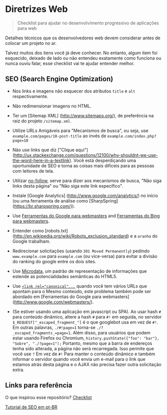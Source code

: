 # Diretrizes Web
> Checklist para ajudar no desenvolvimento progressivo de aplicações para web

Detalhes técnicos que os desenvolvedores web devem considerar antes de colocar um projeto no ar.

Talvez muitos dos itens você já deve conhecer. No entanto, algum item foi esquecido, deixado de lado ou não entendeu exatamente como funciona ou nunca ouviu falar, esse checklist vai te ajudar entender melhor.

## SEO (Search Engine Optimization)

* Nos links e imagens não esquecer dos atributos ``title`` e ``alt`` respectivamente.

* Não redimensionar imagens no HTML.

* Ter um [Sitemap XML] (http://www.sitemaps.org/), de preferência na raiz do projeto `/sitemap.xml`.

* Utilize URLs Amigáveis para "Mecanismos de busca", ou seja, use `example.com/pages/10-post-title` ao invés de `example.com/index.php?page=10`

* Não use links que diz ["Clique aqui"] (http://ux.stackexchange.com/questions/12100/why-shouldnt-we-use-the-word-here-in-a-textlink). Você está desperdiçando uma oportunidade de SEO e torna as coisas mais difíceis para as pessoas com leitores de tela.

* Utilizar [no-follow](https://support.google.com/webmasters/answer/96569?hl=pt-BR), serve para dizer aos mecanismos de busca, "Não siga links desta página" ou "Não siga este link específico".

* Instale [Google Analytics] (http://www.google.com/analytics/) no início (ou uma ferramenta de análise como [SharpSpring] (https://br.sharpspring.com/)).

* Use [Ferramentas do Google para webmasters](http://www.google.com/webmasters/) and [Ferramentas do Bing para webmasters](http://www.bing.com/toolbox/webmaster).

* Entender como [robots.txt] (http://en.wikipedia.org/wiki/Robots_exclusion_standard) e a ``aranha`` do Google trabalham.

* Redirecionar solicitações (usando `301 Moved Permanently`) pedindo` www.example.com` para `example.com` (ou vice-versa) para evitar a divisão do ranking do google entre os dois sites.

* Use [Microdata](http://kaidez.com/html5-seo-microdata/), um padrão de representação de informações que estende as potencialidades semânticas do HTML5.

* Use [`<link rel="canonical"...`](http://googlewebmastercentral.blogspot.com/2009/02/specify-your-canonical.html) quando você tem vários URLs que apontam para o Mesmo conteúdo, este problema também pode ser abordado em [Ferramentas do Google para webmasters] (http://www.google.com/webmasters/).

* (Se estiver usando uma aplicação em javascript ou SPA). Ao usar hash `#` para conteúdo dinâmico, altere a hash `#` para `#!` em seguida, no servidor `$_REQUEST["_escaped_fragment_"]` é o que googlebot usa em vez de `#!`. Em outras palavras, `./#!page=1` torna-se `./?_escaped_fragments_=page=1`. Além disso, para usuários que podem estar usando Firefox ou Chromium, `history.pushState({"foo": "bar"}, "Sobre", "./?page=1");` Portanto, mesmo que a barra de endereços tenha sido alterada, a página não será recarregada. Isso permite que você use `?` Em vez de `#!` Para manter o conteúdo dinâmico e também informar o servidor quando você envia um e-mail para o link que estamos atrás desta página e o AJAX não precisa fazer outra solicitação extra.

## Links para referência

O que inspirou esse repositório? [Checklist](http://softwareengineering.stackexchange.com/questions/46716/what-technical-details-should-a-programmer-of-a-web-application-consider-before#167608)

[Tutorial de SEO em pt-BR](http://www.seomarketing.com.br/tutorial-SEO.php)
